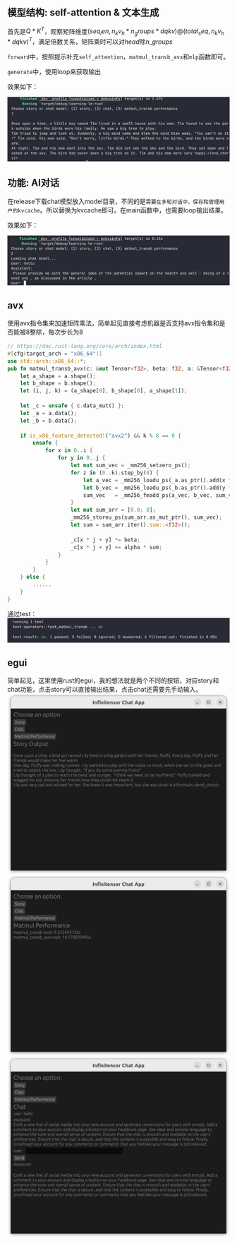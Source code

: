## 模型结构: self-attention & 文本生成
首先是$Q*K^T$，观察矩阵维度$(seq_len, n_kv_h * n_groups * dqkv) @ (total_seq, n_kv_h * dqkv)^T$，满足倍数关系，矩阵乘时可以对$head$除$n\_groups$

`forward`中，按照提示补充`self_attention`，`matmul_transb_avx`和`mlp`函数即可。

`generate`中，使用loop来获取输出

效果如下：

![alt text](src/img/image.png)

## 功能: AI对话
在release下载chat模型放入model目录，不同的是`需要在多轮对话中，保存和管理用户的kvcache`。所以替换为kvcache即可。在main函数中，也需要loop输出结果。

效果如下：

![alt text](src/img/image2.png)

## avx
使用avx指令集来加速矩阵乘法，简单起见直接考虑机器是否支持avx指令集和是否能被8整除，每次步长为8

```rust
// https://doc.rust-lang.org/core/arch/index.html
#[cfg(target_arch = "x86_64")]
use std::arch::x86_64::*;
pub fn matmul_transb_avx(c: &mut Tensor<f32>, beta: f32, a: &Tensor<f32>, b: &Tensor<f32>, alpha: f32) {
    let a_shape = a.shape();
    let b_shape = b.shape();
    let (i, j, k) = (a_shape[0], b_shape[0], a_shape[1]);

    let _c = unsafe { c.data_mut() };
    let _a = a.data();
    let _b = b.data();

    if is_x86_feature_detected!("avx2") && k % 8 == 0 {
        unsafe {
            for x in 0..i {
                for y in 0..j {
                    let mut sum_vec = _mm256_setzero_ps();
                    for z in (0..k).step_by(8) {
                        let a_vec = _mm256_loadu_ps(_a.as_ptr().add(x * k + z));
                        let b_vec = _mm256_loadu_ps(_b.as_ptr().add(y * k + z));
                        sum_vec   = _mm256_fmadd_ps(a_vec, b_vec, sum_vec);
                    }
                    let mut sum_arr = [0.0; 8];
                    _mm256_storeu_ps(sum_arr.as_mut_ptr(), sum_vec);
                    let sum = sum_arr.iter().sum::<f32>();

                    _c[x * j + y] *= beta;
                    _c[x * j + y] += alpha * sum;
                }
            }
        }
    } else {
        ......
    }
}
```


通过test：
![alt text](src/img/image4.png)


## egui
简单起见，这里使用rust的egui，我的想法就是两个不同的按钮，对应story和chat功能，点击story可以直接输出结果，点击chat还需要先手动输入。
![alt text](src/img/image5.png)
![alt text](src/img/image6.png)
![alt text](src/img/image7.png)